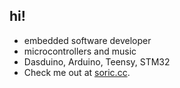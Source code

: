 ## hi!

- embedded software developer
- microcontrollers and music
- Dasduino, Arduino, Teensy, STM32
- Check me out at [soric.cc](https://soric.cc).
